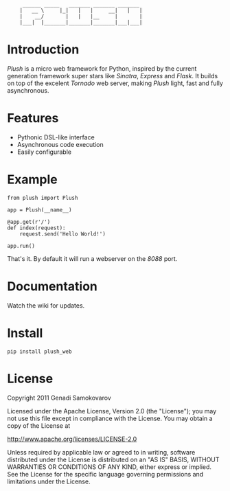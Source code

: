          ______ _____   _______ _______ _______
        |   __ \     |_|   |   |     __|   |   |
        |    __/       |   |   |__     |       |
        |___|  |_______|_______|_______|___|___|
        
# Introduction

_Plush_ is a micro web framework for Python, inspired by the current generation
framework super stars like *Sinatra*, *Express* and *Flask*. It builds on top
of the excelent *Tornado* web server, making _Plush_ light, fast and fully
asynchronous.

# Features

* Pythonic DSL-like interface
* Asynchronous code execution
* Easily configurable

# Example

    from plush import Plush

    app = Plush(__name__)

    @app.get(r'/')
    def index(request):
        request.send('Hello World!')

    app.run()

That's it. By default it will run a webserver on the _8088_ port.

# Documentation

Watch the wiki for updates.

# Install

    pip install plush_web

# License

Copyright 2011 Genadi Samokovarov

Licensed under the Apache License, Version 2.0 (the "License");
you may not use this file except in compliance with the License.
You may obtain a copy of the License at

http://www.apache.org/licenses/LICENSE-2.0

Unless required by applicable law or agreed to in writing, software
distributed under the License is distributed on an "AS IS" BASIS,
WITHOUT WARRANTIES OR CONDITIONS OF ANY KIND, either express or implied.
See the License for the specific language governing permissions and
limitations under the License.
